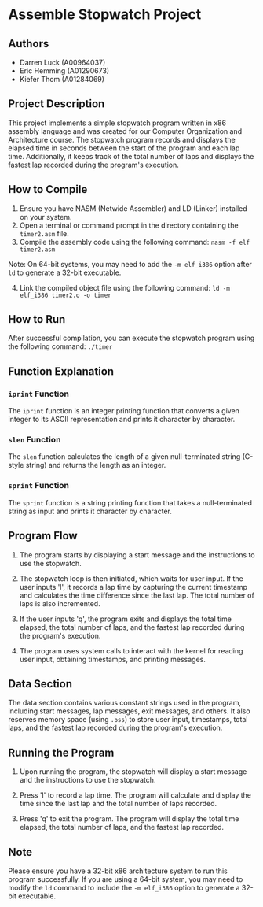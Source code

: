 # Assemble Stopwatch Project

## Authors

- Darren Luck (A00964037)
- Eric Hemming (A01290673)
- Kiefer Thom (A01284069)

## Project Description

This project implements a simple stopwatch program written in x86 assembly language and was created for our Computer Organization and Architecture course. The stopwatch program records and displays the elapsed time in seconds between the start of the program and each lap time. Additionally, it keeps track of the total number of laps and displays the fastest lap recorded during the program's execution.

## How to Compile

1. Ensure you have NASM (Netwide Assembler) and LD (Linker) installed on your system.
2. Open a terminal or command prompt in the directory containing the `timer2.asm` file.
3. Compile the assembly code using the following command: `nasm -f elf timer2.asm`

Note: On 64-bit systems, you may need to add the `-m elf_i386` option after `ld` to generate a 32-bit executable.

4. Link the compiled object file using the following command: `ld -m elf_i386 timer2.o -o timer`


## How to Run

After successful compilation, you can execute the stopwatch program using the following command: `./timer`


## Function Explanation

### `iprint` Function

The `iprint` function is an integer printing function that converts a given integer to its ASCII representation and prints it character by character.

### `slen` Function

The `slen` function calculates the length of a given null-terminated string (C-style string) and returns the length as an integer.

### `sprint` Function

The `sprint` function is a string printing function that takes a null-terminated string as input and prints it character by character.

## Program Flow

1. The program starts by displaying a start message and the instructions to use the stopwatch.

2. The stopwatch loop is then initiated, which waits for user input. If the user inputs 'l', it records a lap time by capturing the current timestamp and calculates the time difference since the last lap. The total number of laps is also incremented.

3. If the user inputs 'q', the program exits and displays the total time elapsed, the total number of laps, and the fastest lap recorded during the program's execution.

4. The program uses system calls to interact with the kernel for reading user input, obtaining timestamps, and printing messages.

## Data Section

The data section contains various constant strings used in the program, including start messages, lap messages, exit messages, and others. It also reserves memory space (using `.bss`) to store user input, timestamps, total laps, and the fastest lap recorded during the program's execution.

## Running the Program

1. Upon running the program, the stopwatch will display a start message and the instructions to use the stopwatch.

2. Press 'l' to record a lap time. The program will calculate and display the time since the last lap and the total number of laps recorded.

3. Press 'q' to exit the program. The program will display the total time elapsed, the total number of laps, and the fastest lap recorded.

## Note

Please ensure you have a 32-bit x86 architecture system to run this program successfully. If you are using a 64-bit system, you may need to modify the `ld` command to include the `-m elf_i386` option to generate a 32-bit executable.
